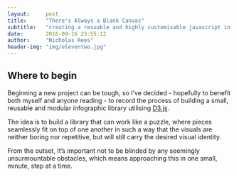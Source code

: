 ```yaml
---
layout:     post
title:      "There's Always a Blank Canvas"
subtitle:   "creating a resuable and highly customisable javascript inforgraphic library"
date:       2016-09-16 23:55:12
author:     "Nicholas Rees"
header-img: "img/eleventwo.jpg"
---
```


<h2 class="section-heading">Where to begin</h2>

<p>Beginning a new project can be tough, so I’ve decided - hopefully to benefit both myself and anyone reading - to record the process of building a small, reusable and modular infographic library utilising <a href="https://d3js.org/">D3.js</a>.</p>

<p>The idea is to build a library that can work like a puzzle, where pieces seamlessly fit on top of one another in such a way that the visuals are neither boring nor repetitive, but will still carry the desired visual identity.</p>

<p>From the outset, It’s important not to be blinded by any seemingly unsurmountable obstacles, which means approaching this in one small, minute, step at a time.</p>